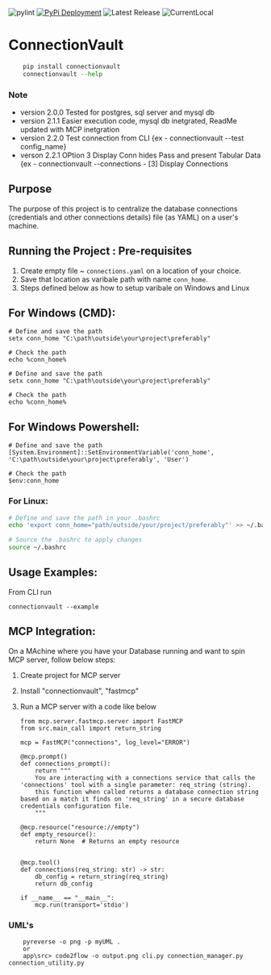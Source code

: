 ![pylint](https://img.shields.io/badge/pylint-7.95-yellow)
[![PyPi Deployment](https://github.com/ankit48365/ConnectionVault/actions/workflows/python-publish.yml/badge.svg)](https://github.com/ankit48365/ConnectionVault/actions/workflows/python-publish.yml)
![Latest Release](https://img.shields.io/badge/release-v2.2.1-blue)
![CurrentLocal](https://img.shields.io/badge/machine-Latitude-brightgreen)

# ConnectionVault

```python
    pip install connectionvault
    connectionvault --help

```    
### Note

* version 2.0.0 Tested for postgres, sql server and mysql db
* version 2.1.1 Easier execution code, mysql db inetgrated, ReadMe updated with MCP inetgration
* version 2.2.0 Test connection from CLI {ex - connectionvault --test config_name}
* verson 2.2.1 OPtion 3 Display Conn hides Pass and present Tabular Data {ex - connectionvault --connections - [3] Display Connections

## Purpose

The purpose of this project is to centralize the database connections (credentials and other connections details) file (as YAML) on a user's machine.

## Running the Project : Pre-requisites

1. Create empty file ~ `connections.yaml` on a location of your choice.
2. Save that location as varibale path with name `conn_home`. 
3. Steps defined below as how to setup varibale on Windows and Linux

## For Windows (CMD):

```
# Define and save the path
setx conn_home "C:\path\outside\your\project\preferably"

# Check the path
echo %conn_home%

# Define and save the path
setx conn_home "C:\path\outside\your\project\preferably"

# Check the path
echo %conn_home%
```
## For Windows Powershell:

```
# Define and save the path
[System.Environment]::SetEnvironmentVariable('conn_home', 'C:\path\outside\your\project\preferably', 'User')

# Check the path
$env:conn_home
```

### For Linux:

```bash
# Define and save the path in your .bashrc
echo 'export conn_home="path/outside/your/project/preferably"' >> ~/.bashrc

# Source the .bashrc to apply changes
source ~/.bashrc
```

## Usage Examples:

From CLI run 

```
connectionvault --example
```

## MCP Integration:

On a MAchine where you have your Database running and want to spin MCP server, follow below steps:

1. Create project for MCP server
2. Install "connectionvault", "fastmcp"
3. Run a MCP server with a code like below

    ```
    from mcp.server.fastmcp.server import FastMCP 
    from src.main_call import return_string

    mcp = FastMCP("connections", log_level="ERROR")

    @mcp.prompt()
    def connections_prompt():
        return """
        You are interacting with a connections service that calls the 'connections' tool with a single parameter: req_string (string).
        this function when called returns a database connection string based on a match it finds on 'req_string' in a secure database credentials configuration file.
        """

    @mcp.resource("resource://empty")
    def empty_resource():
        return None  # Returns an empty resource


    @mcp.tool()
    def connections(req_string: str) -> str:
        db_config = return_string(req_string)  
        return db_config

    if __name__ == "__main__":
        mcp.run(transport='stdio')
    ```



### UML's

```
    pyreverse -o png -p myUML .
    or
    app\src> code2flow -o output.png cli.py connection_manager.py connection_utility.py
```

